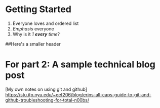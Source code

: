 # Getting Started 

1. Everyone loves and ordered list
1. *Emphasis* everyone
1. Why is it _1 **every** time_?

##Here's a smaller header

# For part 2: A sample technical blog post


[My own notes on using git and github] https://stu.itp.nyu.edu/~eef206/blog/erins-all-caps-guide-to-git-and-github-troubleshooting-for-total-n00bs/

